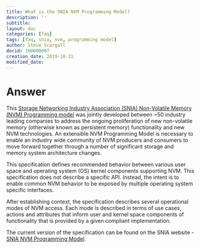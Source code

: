 ```yaml
---
title: What is the SNIA NVM Programming Model?
description: ''
subtitle: 
layout: doc
categories: [faq]
tags: [faq, snia, nvm, programming model]
author: Steve Scargall
docid: 100000007
creation_date: 2019-10-31
modified_date: 
---
```


# Answer

This [Storage Networking Industry Association (SNIA) Non-Volatile Memory (NVM) Programming model](https://www.snia.org/tech_activities/standards/curr_standards/npm) was jointly developed between ~50 industry leading companies to address the ongoing proliferation of new non-volatile memory (otherwise known as persistent memory) functionality and new NVM technologies.  An extensible NVM Programming Model is necessary to enable an industry wide community of NVM producers and consumers to move forward together through a number of significant storage and memory system architecture changes.

This specification defines recommended behavior between various user space and operating system (OS) kernel components supporting NVM. This specification does not describe a specific API. Instead, the intent is to enable common NVM behavior to be exposed by multiple operating system specific interfaces.

After establishing context, the specification describes several operational modes of NVM access. Each mode is described in terms of use cases, actions and attributes that inform user and kernel space components of functionality that is provided by a given compliant implementation.

The current version of the specification can be found on the SNIA website -  [SNIA NVM Programming Model](https://www.snia.org/tech_activities/standards/curr_standards/npm).